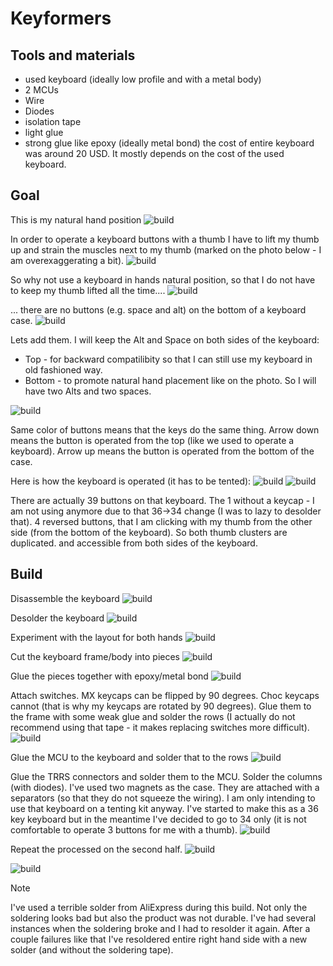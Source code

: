 # Keyformers

## Tools and materials 
- used keyboard (ideally low profile and with a metal body)
- 2 MCUs
- Wire 
- Diodes
- isolation tape
- light glue
- strong glue like epoxy (ideally metal bond)
the cost of entire keyboard was around 20 USD. It mostly depends on the cost of the used keyboard. 

## Goal
This is my natural hand position
![build](img/1000.jpg)

In order to operate a keyboard buttons with a thumb I have to lift my thumb up and strain the muscles next to my thumb (marked on the photo below - I am overexaggerating a bit).
![build](img/1010.jpg)

So why not use a keyboard in hands natural position, so that I do not have to keep my thumb lifted all the time....
![build](img/1020.jpg)

... there are no buttons (e.g. space and alt) on the bottom of a keyboard case.
![build](img/1030.jpg)

Lets add them. I will keep the Alt and Space on both sides of the keyboard:
- Top - for backward compatilibity so that I can still use my keyboard in old fashioned way.
- Bottom - to promote natural hand placement like on the photo.
So I will have two Alts and two spaces. 

![build](img/505.jpg)

Same color of buttons means that the keys do the same thing. Arrow down means the button is operated from the top (like we used to operate a keyboard). Arrow up means the button is operated from the bottom of the case.

Here is how the keyboard is operated (it has to be tented):
![build](img/500.jpg)
![build](img/510.jpg)

There are actually 39 buttons on that keyboard. The 1 without a keycap - I am not using anymore due to that 36->34 change (I was to lazy to desolder that). 4 reversed buttons, that I am clicking with my thumb from the other side (from the bottom of the keyboard). So both thumb clusters are duplicated. and accessible from both sides of the keyboard.

## Build 
Disassemble the keyboard
![build](img/100.jpg)

Desolder the keyboard
![build](img/110.jpg)

Experiment with the layout for both hands
![build](img/201.jpg)

Cut the keyboard frame/body into pieces
![build](img/210.jpg)

Glue the pieces together with epoxy/metal bond
![build](img/215.jpg)

Attach switches. MX keycaps can be flipped by 90 degrees. Choc keycaps cannot (that is why my keycaps are rotated by 90 degrees). Glue them to the frame with some weak glue and solder the rows (I actually do not recommend using that tape - it makes replacing switches more difficult).
![build](img/301.jpg)

Glue the MCU to the keyboard and solder that to the rows
![build](img/310.jpg)

Glue the TRRS connectors and solder them to the MCU. Solder the columns (with diodes).
I've used two magnets as the case. They are attached with a separators (so that they do not squeeze the wiring). I am only intending to use that keyboard on a tenting kit anyway.
I've started to make this as a 36 key keyboard but in the meantime I've decided to go to 34 only (it is not comfortable to operate 3 buttons for me with a thumb).
![build](img/410.jpg)

Repeat the processed on the second half.
![build](img/430.jpg)

![build](img/440.jpg)

> [!NOTE]
> I've used a terrible solder from AliExpress during this build. Not only the soldering looks bad but also the product was not durable. I've had several instances when the soldering broke and I had to resolder it again. After a couple failures like that I've resoldered entire right hand side with a new solder (and without the soldering tape).
